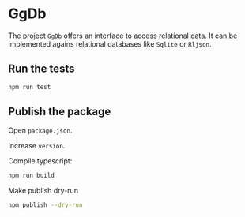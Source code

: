 # GgDb

The project `GgDb` offers an interface to access relational data. It can
be implemented agains relational databases like `Sqlite` or `Rljson`.

## Run the tests

```bash
npm run test
```

## Publish the package

Open `package.json`.

Increase `version`.

Compile typescript:

```bash
npm run build
```

Make publish dry-run

```bash
npm publish --dry-run
```
